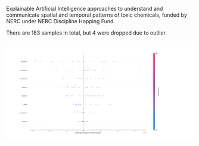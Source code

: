 Explainable Artificial Intelligence approaches to understand and communicate spatial and temporal patterns of toxic chemicals, funded by NERC under NERC Discipline Hopping Fund.

There are 183 samples in total, but 4 were dropped due to outlier. 


![8_feats_DEHP](8_feats_DEHP.png)